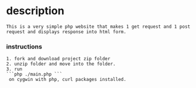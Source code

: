 # description
    This is a very simple php website that makes 1 get request and 1 post request and displays response into html form.

### instructions
    1. fork and download project zip folder
    2. unzip folder and move into the folder.
    3. run 
    ```php ./main.php ```
     on cygwin with php, curl packages installed.
